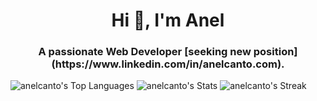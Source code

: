 <h1 align="center">Hi 👋, I'm Anel</h1>
<h3 align="center">A passionate Web Developer [seeking new position](https://www.linkedin.com/in/anelcanto.com).</h3>

![anelcanto's Top Languages](https://github-readme-stats.vercel.app/api/top-langs/?username=anelcanto&theme=vue-dark&show_icons=true&hide_border=true&layout=compact)
![anelcanto's Stats](https://github-readme-stats.vercel.app/api?username=anelcanto&theme=vue-dark&show_icons=true&hide_border=true&count_private=true)
![anelcanto's Streak](https://github-readme-streak-stats.herokuapp.com/?user=anelcanto&theme=vue-dark&hide_border=true)

